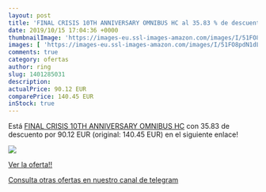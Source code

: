 ```yaml
---
layout: post
title: 'FINAL CRISIS 10TH ANNIVERSARY OMNIBUS HC al 35.83 % de descuento'
date: 2019/10/15 17:04:36 +0000
thumbnailImage: 'https://images-eu.ssl-images-amazon.com/images/I/51FO8pdN1dL._SL200_.jpg'
images: [ 'https://images-eu.ssl-images-amazon.com/images/I/51FO8pdN1dL._SL200_.jpg' ]
comments: true
category: ofertas
author: ring
slug: 1401285031
description:
actualPrice: 90.12 EUR
comparePrice: 140.45 EUR
inStock: true
---
```


Está [FINAL CRISIS 10TH ANNIVERSARY OMNIBUS HC](https://www.amazon.com/dp/1401285031/?tag=redken08-20) con 35.83 de descuento por 90.12 EUR (original: 140.45 EUR) en el siguiente enlace!

[![](https://images-eu.ssl-images-amazon.com/images/I/51FO8pdN1dL._SL200_.jpg)](https://www.amazon.com/dp/1401285031/?tag=redken08-20)

[Ver la oferta!!](https://www.amazon.com/dp/1401285031/?tag=redken08-20)

[Consulta otras ofertas en nuestro canal de telegram](https://t.me/s/ofertas25)
